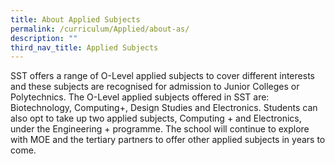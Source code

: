 ```yaml
---
title: About Applied Subjects
permalink: /curriculum/Applied/about-as/
description: ""
third_nav_title: Applied Subjects
---
```

SST offers a range of O-Level applied subjects to cover different interests and these subjects are recognised for admission to Junior Colleges or Polytechnics.
The O-Level applied subjects offered in SST are: Biotechnology, Computing+, Design Studies and Electronics. Students can also opt to take up two applied subjects, Computing + and Electronics, under the Engineering + programme. The school will continue to explore with MOE and the tertiary partners to offer other applied subjects in years to come. 
